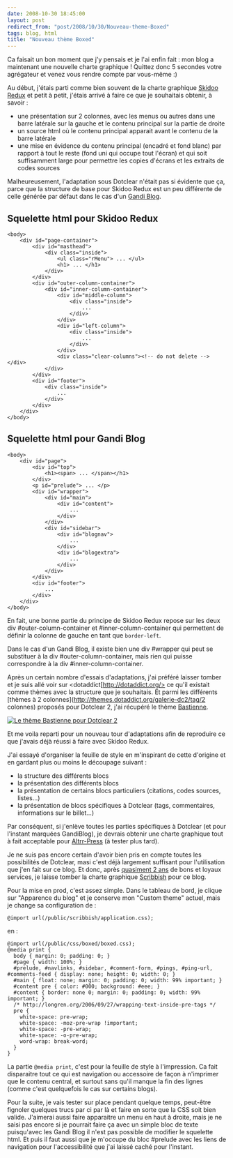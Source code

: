 ```yaml
---
date: 2008-10-30 18:45:00
layout: post
redirect_from: "post/2008/10/30/Nouveau-theme-Boxed"
tags: blog, html
title: "Nouveau thème Boxed"
---
```


Ca faisait un bon moment que j'y pensais et je l'ai enfin fait : mon
blog a maintenant une nouvelle charte graphique ! Quittez donc 5 secondes
votre agrégateur et venez vous rendre compte par vous-même :)

Au début, j'étais parti comme bien souvent de la charte graphique [Skidoo Redux](http://webhost.bridgew.edu/etribou/layouts/skidoo_redux/) et
petit à petit, j'étais arrivé à faire ce que je souhaitais obtenir, à
savoir :

* une présentation sur 2 colonnes, avec les menus ou autres dans une barre
latérale sur la gauche et le contenu principal sur la partie de droite
* un source html où le contenu principal apparait avant le contenu de la
barre latérale
* une mise en évidence du contenu principal (encadré et fond blanc) par
rapport à tout le reste (fond uni qui occupe tout l'écran) et qui soit
suffisamment large pour permettre les copies d'écrans et les extraits de codes
sources

Malheureusement, l'adaptation sous Dotclear n'était pas si évidente que ça,
parce que la structure de base pour Skidoo Redux est un peu différente de celle
générée par défaut dans le cas d'un [Gandi Blog](http://www.gandi.fr/domaine/blog/).

## Squelette html pour Skidoo Redux

```
<body>
    <div id="page-container">
        <div id="masthead">
            <div class="inside">
                <ul class="rMenu"> ... </ul>
                <h1> ... </h1>
            </div>
        </div>
        <div id="outer-column-container">
            <div id="inner-column-container">
                <div id="middle-column">
                    <div class="inside">
                        ...
                    </div>
                </div>
                <div id="left-column">
                    <div class="inside">
                        ...
                    </div>
                </div>
                <div class="clear-columns"><!-- do not delete --></div>
            </div>
        </div>
        <div id="footer">
            <div class="inside">
                ...
            </div>
        </div>
    </div>
</body>
```

## Squelette html pour Gandi Blog

```
<body>
    <div id="page">
        <div id="top">
            <h1><span> ... </span></h1>
        </div>
        <p id="prelude"> ... </p>
        <div id="wrapper">
            <div id="main">
                <div id="content">
                    ...
                </div>
            </div>
            <div id="sidebar">
                <div id="blognav">
                    ...
                </div>
                <div id="blogextra">
                    ...
                </div>
            </div>
        </div>
        <div id="footer">
            ...
        </div>
    </div>
</body>
```

En fait, une bonne partie du principe de Skidoo Redux repose sur les deux
div #outer-column-container et #inner-column-container qui permettent de
définir la colonne de gauche en tant que `border-left`.

Dans le cas d'un Gandi Blog, il existe bien une div #wrapper qui peut se
substituer à la div #outer-column-container, mais rien qui puisse correspondre
à la div #inner-column-container.

Après un certain nombre d'essais d'adaptations, j'ai préféré laisser tomber
et je suis allé voir sur <dotaddict[http://dotaddict.org/> ce qu'il
existait comme thèmes avec la structure que je souhaitais. Et parmi les
différents [thèmes à 2
colonnes](http://themes.dotaddict.org/galerie-dc2/tag/2 colonnes) proposés pour Dotclear 2, j'ai récupéré le thème [Bastienne](http://themes.dotaddict.org/galerie-dc2/details/Bastienne).

[![Le thème Bastienne pour Dotclear 2](http://themes.dotaddict.org/files/public/galeries/dc2/bastienne/.bastienne_m.jpg)](http://themes.dotaddict.org/galerie-dc2/details/Bastienne)

Et me voila reparti pour un nouveau tour d'adaptations afin de reproduire ce
que j'avais déjà réussi à faire avec Skidoo Redux.

J'ai essayé d'organiser la feuille de style en m'inspirant de cette
d'origine et en gardant plus ou moins le découpage suivant :

* la structure des différents blocs
* la présentation des différents blocs
* la présentation de certains blocs particuliers (citations, codes sources,
listes...)
* la présentation de blocs spécifiques à Dotclear (tags, commentaires,
informations sur le billet...)

Par conséquent, si j'enlève toutes les parties spécifiques à Dotclear (et
pour l'instant marquées GandiBlog), je devrais obtenir une charte graphique
tout à fait acceptable pour [Altrr-Press](http://www.altrr.com/) (à
tester plus tard).

Je ne suis pas encore certain d'avoir bien pris en compte toutes les
possibilités de Dotclear, masi c'est déjà largement suffisant pour
l'utilisation que j'en fait sur ce blog. Et donc, après [quasiment 2 ans](http://quotedprintable.com/pages/scribbish) de bons et
loyaux services, je laisse tomber la charte graphique [Scribbish](http://quotedprintable.com/pages/scribbish) pour ce blog.

Pour la mise en prod, c'est assez simple. Dans le tableau de bord, je clique
sur "Apparence du blog" et je conserve mon "Custom theme" actuel, mais je
change sa configuration de :

```
@import url(/public/scribbish/application.css);
```

en :

```
@import url(/public/css/boxed/boxed.css);
@media print {
  body { margin: 0; padding: 0; }
  #page { width: 100%; }
  #prelude, #navlinks, #sidebar, #comment-form, #pings, #ping-url, #comments-feed { display: none; height: 0; width: 0; }
  #main { float: none; margin: 0; padding: 0; width: 99% important; }
  #content pre { color: #000; background: #eee; }
  #content { border: none 0; margin: 0; padding: 0; width: 99% important; }
  /* http://longren.org/2006/09/27/wrapping-text-inside-pre-tags */
  pre {
    white-space: pre-wrap;
    white-space: -moz-pre-wrap !important;
    white-space: -pre-wrap;
    white-space: -o-pre-wrap;
    word-wrap: break-word;
  }
}
```

La partie `@media print`, c'est pour la feuille de style à
l'impression. Ca fait disparaitre tout ce qui est navigation ou accessoire de
façon à n'imprimer que le contenu central, et surtout sans qu'il manque la fin
des lignes (comme c'est quelquefois le cas sur certains blogs).

Pour la suite, je vais tester sur place pendant quelque temps, peut-être
fignoler quelques trucs par ci par là et faire en sorte que la CSS soit bien
valide. J'aimerai aussi faire apparaitre un menu en haut à droite, mais je ne
saisi pas encore si je pourrait faire ça avec un simple bloc de texte
puisqu'avec les Gandi Blog il n'est pas possible de modifier le squelette html.
Et puis il faut aussi que je m'occupe du bloc #prelude avec les liens de
navigation pour l'accessibilité que j'ai laissé caché pour l'instant.
